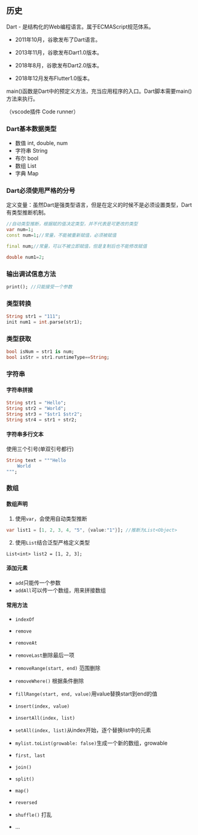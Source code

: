 ## 历史

Dart - 是结构化的Web编程语言。属于ECMAScript规范体系。

- 2011年10月，谷歌发布了Dart语言。
- 2013年11月，谷歌发布Dart1.0版本。

- 2018年8月，谷歌发布Dart2.0版本。

- 2018年12月发布Flutter1.0版本。

  

main()函数是Dart中的预定义方法，充当应用程序的入口。Dart脚本需要main()方法来执行。

（vscode插件 Code runner）



### Dart基本数据类型

- 数值 int, double, num
- 字符串 String
- 布尔 bool
- 数组 List
- 字典 Map



### Dart必须使用严格的分号

定义变量：虽然Dart是强类型语言，但是在定义的时候不是必须设置类型，Dart有类型推断机制。

```dart
//自动类型推断，根据赋的值决定类型，并不代表是可更改的类型
var num=1;
const num=1;//常量，不能被重新赋值，必须被赋值

final num;//常量，可以不被立即赋值，但是复制后也不能修改赋值

double num1=2;
```



### 输出调试信息方法

```dart
print(); //只能接受一个参数
```



### 类型转换

```dart
String str1 = "111";
init num1 = int.parse(str1);
```



### 类型获取

```dart
bool isNum = str1 is num;
bool isStr = str1.runtimeType==String;
```



### 字符串

#### 字符串拼接

```dart
String str1 = "Hello";
String str2 = "World";
String str3 = "$str1 $str2";
String str4 = str1 + str2;
```





#### 字符串多行文本

使用三个引号(单双引号都行)

```dart
String text = """Hello
	World
""";
```



### 数组

#### 数组声明

1. 使用`var`，会使用自动类型推断

```dart
var list1 = [1, 2, 3, 4, "5", {value:"1"}]; //推断为List<Object>
```

2. 使用`List`结合泛型严格定义类型

```
List<int> list2 = [1, 2, 3];
```



#### 添加元素

- `add`只能传一个参数
- `addAll`可以传一个数组，用来拼接数组



#### 常用方法

- `indexOf`

- `remove`

- `removeAt`

- `removeLast`删除最后一项

- `removeRange(start, end)` 范围删除

- `removeWhere()` 根据条件删除

- `fillRange(start, end, value)`用value替换start到end的值

- `insert(index, value)`

- `insertAll(index, list)`

- `setAll(index, list)`从index开始，逐个替换list中的元素

- `mylist.toList(growable: false)`生成一个新的数组，growable

- `first, last`

- `join()`

- `split()`

- `map()`

- `reversed`

- `shuffle()` 打乱

- ...

  










